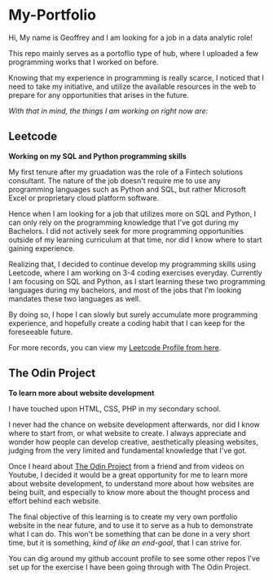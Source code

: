 # My-Portfolio

Hi, My name is Geoffrey and I am looking for a job in a data analytic role!

This repo mainly serves as a portoflio type of hub, where I uploaded a few programming works that I worked on before.

Knowing that my experience in programming is really scarce, I noticed that I need to take my initiative, and utilize the available resources in the web to prepare for any opportunities that arises in the future.

*With that in mind, the things I am working on right now are:*

## Leetcode

**Working on my SQL and Python programming skills**

My first tenure after my gruadation was the role of a Fintech solutions consultant. The nature of the job doesn't require me to use any programming languages such as Python and SQL, but rather Microsoft Excel or proprietary cloud platform software.

Hence when I am looking for a job that utilizes more on SQL and Python, I can only rely on the programming knowledge that I've got during my Bachelors. I did not actively seek for more programming opportunities outside of my learning curriculum at that time, nor did I know where to start gaining experience.

Realizing that, I decided to continue develop my programming skills using Leetcode, where I am working on 3-4 coding exercises everyday. Currently I am focusing on SQL and Python, as I start learning these two programming languages during my bachelors, and most of the jobs that I'm looking mandates these two languages as well.

By doing so, I hope I can slowly but surely accumulate more programming experience, and hopefully create a coding habit that I can keep for the foreseeable future.

For more records, you can view my [Leetcode Profile from here](https://leetcode.com/ge0ffr3ylau/).


## The Odin Project

**To learn more about website development**

I have touched upon HTML, CSS, PHP in my secondary school.

I never had the chance on website development afterwards, nor did I know where to start from, or what website to create. I always appreciate and wonder how people can develop creative, aesthetically pleasing websites, judging from the very limited and fundamental knowledge that I've got.

Once I heard about [The Odin Project](https://www.theodinproject.com/) from a friend and from videos on Youtube, I decided it would be a great opportunity for me to learn more about website development, to understand more about how websites are being built, and especially to know more about the thought process and effort behind each website.

The final objective of this learning is to create my very own portfolio website in the near future, and to use it to serve as a hub to demonstrate what I can do. This won't be something that can be done in a very short time, but it is something, _kind of like an end-goal_, that I can strive for.

You can dig around my github account profile to see some other repos I've set up for the exercise I have been going through with The Odin Project.



